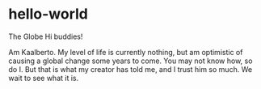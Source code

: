 # hello-world
The Globe
Hi buddies!

Am Kaalberto. My level of life is currently nothing, but am optimistic of causing a global change some years to come.
You may not know how, so do I. But that is what my creator has told me, and I trust him so much. We wait to see what it is.
